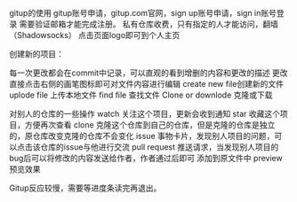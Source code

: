 gitup的使用
gitup账号申请，gitup.com官网，sign up账号申请，sign in账号登录
需要验证邮箱才能完成注册。
私有仓库收费，只有指定的人才能访问，翻墙（Shadowsocks）
点击页面logo即可到个人主页

创建新的项目：

每一次更改都会在commit中记录，可以直观的看到增删的内容和更改的描述
更改直接点击右侧的画笔图标即可对文件内容进行编辑
create new file创建新的文件
uplode file 上传本地文件
find file 查找文件
Clone or downlode 克隆或下载

对别人的仓库的一些操作
watch 关注这个项目，更新会收到通知
star 收藏这个项目，方便再次查看
clone 克隆这个仓库到自己的仓库，但是克隆的仓库是独立的，原仓库改变克隆的仓库不会变化
issue 事物卡片，发现别人项目的问题，可以点击该仓库的issue与他进行交流
pull request 推送请求，当发现别人项目的bug后可以将修改的内容发送给作者，作者通过后即可
添加到原文件中
preview 预览效果
 
Gitup反应较慢，需要等进度条读完再退出。

